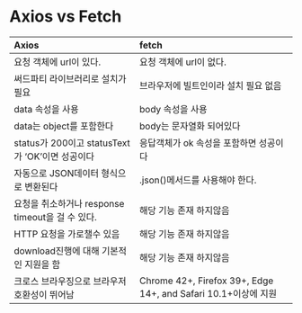 # Axios vs Fetch

| Axios                                            | fetch                                                          |
| :----------------------------------------------- | :------------------------------------------------------------- |
| 요청 객체에 url이 있다.                          | 요청 객체에 url이 없다.                                        |
| 써드파티 라이브러리로 설치가 필요                | 브라우저에 빌트인이라 설치 필요 없음                           |
| data 속성을 사용                                 | body 속성을 사용                                               |
| data는 object를 포함한다                         | body는 문자열화 되어있다                                       |
| status가 200이고 statusText가 ‘OK’이면 성공이다  | 응답객체가 ok 속성을 포함하면 성공이다                         |
| 자동으로 JSON데이터 형식으로 변환된다            | .json()메서드를 사용해야 한다.                                 |
| 요청을 취소하거나 response timeout을 걸 수 있다. | 해당 기능 존재 하지않음                                        |
| HTTP 요청을 가로챌수 있음                        | 해당 기능 존재 하지않음                                        |
| download진행에 대해 기본적인 지원을 함           | 해당 기능 존재 하지않음                                        |
| 크로스 브라우징으로 브라우저 호환성이 뛰어남     | Chrome 42+, Firefox 39+, Edge 14+, and Safari 10.1+이상에 지원 |
